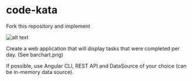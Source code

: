 # code-kata

Fork this repository and implement

![alt text](https://github.com/chaitanya81/code-kata/blob/master/barchart.png)

Create a web application that will display tasks that were completed per day.  (See barchart.png)

If possible, use Angular CLI, REST API and DataSource of your choice (can be in-memory data source).
